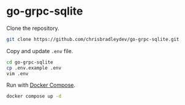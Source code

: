 # go-grpc-sqlite

Clone the repository.

```sh
git clone https://github.com/chrisbradleydev/go-grpc-sqlite.git
```

Copy and update `.env` file.

```sh
cd go-grpc-sqlite
cp .env.example .env
vim .env
```

Run with [Docker Compose](https://docs.docker.com/compose/).

```sh
docker compose up -d
```
